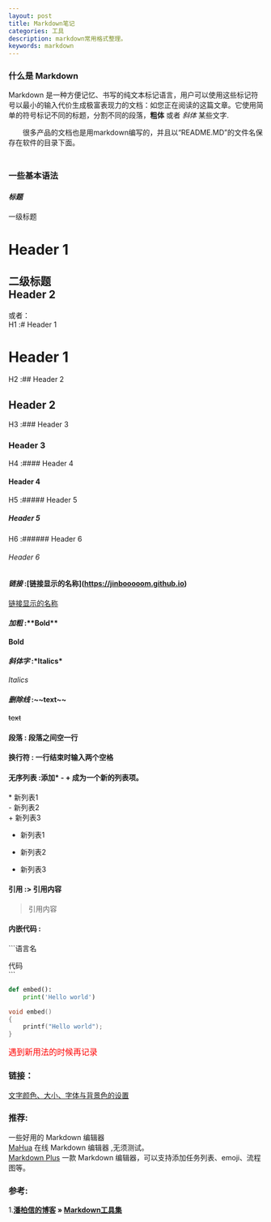 ```yaml
---
layout: post
title: Markdown笔记
categories: 工具
description: markdown常用格式整理。
keywords: markdown
---
```


### 什么是 Markdown

  Markdown 是一种方便记忆、书写的纯文本标记语言，用户可以使用这些标记符号以最小的输入代价生成极富表现力的文档：如您正在阅读的这篇文章。它使用简单的符号标记不同的标题，分割不同的段落，**粗体** 或者 *斜体* 某些文字.

　　很多产品的文档也是用markdown编写的，并且以“README.MD”的文件名保存在软件的目录下面。               
　　

### 一些基本语法  
#### *标题*

一级标题

Header 1
===
二级标题  
Header 2
---
或者：  
H1 :# Header 1   
# Header 1
H2 :## Header 2    
## Header 2
H3 :### Header 3
### Header 3
H4 :#### Header 4  
#### Header 4 
H5 :##### Header 5     
##### Header 5 
H6 :###### Header 6     
###### Header 6
#### *链接* :\[链接显示的名称](https://jinbooooom.github.io)
[链接显示的名称](https://jinbooooom.github.io)        
#### *加粗* :\*\*Bold**
**Bold**  
#### *斜体字* :\*Italics*
*Italics*  
#### *删除线* :\~~text~~
~~text~~  
#### 段落 : 段落之间空一行           
#### 换行符 : 一行结束时输入两个空格           
#### 无序列表 :添加\* - + 成为一个新的列表项。  

\* 新列表1  
\- 新列表2  
\+ 新列表3  

* 新列表1
- 新列表2
+ 新列表3

#### 引用 :\> 引用内容 
> 引用内容

#### 内嵌代码 : 

\`\`\`语言名 
 
代码  
\`\`\`
```python
def embed():
    print('Hello world')
```
```c
void embed()
{
    printf("Hello world");
}
```

<font color=red size=3 face="黑体">遇到新用法的时候再记录</font>

### 链接：

[文字颜色、大小、字体与背景色的设置](https://blog.csdn.net/SimonITer/article/details/52249694)
### 推荐:  

一些好用的 Markdown 编辑器  
[MaHua](http://mahua.jser.me/?utm_source=mindstore.io) 在线 Markdown 编辑器 ,无须测试。  
[Markdown Plus](http://mdp.tylingsoft.com/) 一款 Markdown 编辑器，可以支持添加任务列表、emoji、流程图等。

### 参考:

1.**[潘柏信的博客](http://baixin) » [Markdown工具集](http://baixin.io/2016/11/markdownTool/)**  

